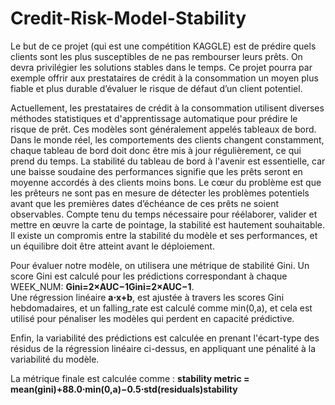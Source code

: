 # Credit-Risk-Model-Stability

Le but de ce projet (qui est une compétition KAGGLE) est de prédire quels clients sont les plus susceptibles de ne pas rembourser leurs prêts. On devra privilégier les solutions stables dans le temps.
Ce projet pourra par exemple offrir aux prestataires de crédit à la consommation un moyen plus fiable et plus durable d’évaluer le risque de défaut d’un client potentiel.

Actuellement, les prestataires de crédit à la consommation utilisent diverses méthodes statistiques et d'apprentissage automatique pour prédire le risque de prêt. Ces modèles sont généralement appelés tableaux de bord. Dans le monde réel, les comportements des clients changent constamment, chaque tableau de bord doit donc être mis à jour régulièrement, ce qui prend du temps. La stabilité du tableau de bord à l'avenir est essentielle, car une baisse soudaine des performances signifie que les prêts seront en moyenne accordés à des clients moins bons. Le cœur du problème est que les prêteurs ne sont pas en mesure de détecter les problèmes potentiels avant que les premières dates d’échéance de ces prêts ne soient observables. Compte tenu du temps nécessaire pour réélaborer, valider et mettre en œuvre la carte de pointage, la stabilité est hautement souhaitable. Il existe un compromis entre la stabilité du modèle et ses performances, et un équilibre doit être atteint avant le déploiement.

Pour évaluer notre modèle, on utilisera une métrique de stabilité Gini. Un score Gini est calculé pour les prédictions correspondant à chaque WEEK_NUM: **Gini=2×AUC−1Gini=2×AUC−1**.\
Une régression linéaire **a⋅x+b**, est ajustée à travers les scores Gini hebdomadaires, et un falling_rate est calculé comme min⁡(0,a), et cela est utilisé pour pénaliser les modèles qui perdent en capacité prédictive.

Enfin, la variabilité des prédictions est calculée en prenant l'écart-type des résidus de la régression linéaire ci-dessus, en appliquant une pénalité à la variabilité du modèle.

La métrique finale est calculée comme : **stability metric = mean(gini)+88.0⋅min⁡(0,a)−0.5⋅std(residuals)stability**
